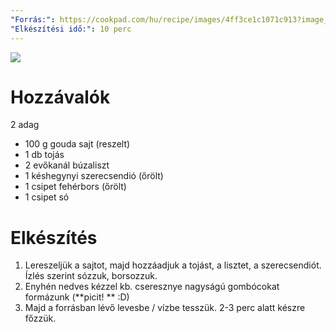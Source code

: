 ```yaml
---
"Forrás:": https://cookpad.com/hu/recipe/images/4ff3ce1c1071c913?image_region_id=58
"Elkészítési idő:": 10 perc
---
```

![](Sajtgombóc.png)
# Hozzávalók
<span data-qty-parse>2 adag</span>
- 100 g gouda sajt (reszelt)
- 1 db tojás
- 2 evőkanál búzaliszt
- 1 késhegynyi szerecsendió (őrölt)
- 1 csipet fehérbors (őrölt)
- 1 csipet só 
# Elkészítés
1. Lereszeljük a sajtot, majd hozzáadjuk a tojást, a lisztet, a szerecsendiót. Ízlés szerint sózzuk, borsozzuk.
2. Enyhén nedves kézzel kb. cseresznye nagyságú gombócokat formázunk (**picit! ** :D)
3. Majd a forrásban lévő levesbe / vízbe tesszük. 2-3 perc alatt készre főzzük.